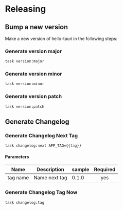 <!-- Space: Projects -->
<!-- Parent: HelloTauri -->
<!-- Title: Releasing HelloTauri -->
<!-- Label: HelloTauri -->
<!-- Label: Project -->
<!-- Label: Releasing -->
<!-- Include: disclaimer.md -->
<!-- Include: ac:toc -->

# Releasing

## Bump a new version

Make a new version of hello-tauri in the following steps:

### Generate version major

```bash
task version:major
```

### Generate version minor

```bash
task version:minor
```

### Generate version patch

```bash
task version:patch
```

## Generate Changelog

### Generate Changelog Next Tag

```bash
task changelog:next APP_TAG={{tag}}
```

#### Parameters

| Name     | Description   | sample | Required |
| -------- | ------------- | ------ | :------: |
| tag name | Name next tag | 0.1.0  |   yes    |

### Generate Changelog Tag Now

```bash
task changelog:tag
```
